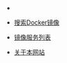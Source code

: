 * [](/ "DanKe Docker Mirror")

 * [搜索Docker镜像](pages/search.iframe.html)

 * [镜像服务列表](pages/mirror.md)

 * [关于本网站](pages/about.md)

